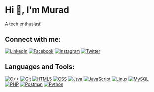 # Hi 👋, I'm Murad
A tech enthusiast!

## Connect with me:
[![LinkedIn](https://img.shields.io/badge/-LinkedIn-blue.svg?style=flat&logo=linkedin&logoColor=white&colorB=0077B5)](https://linkedin.com/in/muradulalammurad)
[![Facebook](https://img.shields.io/badge/-Facebook-blue.svg?style=flat&logo=facebook&logoColor=white&colorB=1877f2)](https://facebook.com/murad.alam21)
[![Instagram](https://img.shields.io/badge/-Instagram-c13584.svg?style=flat&logo=instagram&logoColor=white&colorB=e4405f)](https://instagram.com/murad_ul_alam)
[![Twitter](https://img.shields.io/badge/-Twitter-1ca0f1.svg?style=flat&logo=twitter&logoColor=white&colorB=1ca0f1)](https://twitter.com/MuradulAlam2)


## Languages and Tools:
[![C++](https://img.shields.io/badge/-C++-007ffc.svg?style=flat-square&logo=c%2B%2B&colorB=007ffc)](#)
[![Git](https://img.shields.io/badge/-Git-F05032.svg?style=flat-square&logo=git&colorB=F05032)](#)
[![HTML5](https://img.shields.io/badge/-HTML5-E34F26.svg?style=flat-square&logo=html5&colorB=E34F26)](#)
[![CSS](https://img.shields.io/badge/-CSS-1572B6.svg?style=flat-square&logo=css3&colorB=1572B6)](#)
[![Java](https://img.shields.io/badge/-Java-007396.svg?style=flat-square&logo=java&colorB=007396)](#)
[![JavaScript](https://img.shields.io/badge/-JavaScript-F7DF1E.svg?style=flat-square&logo=javascript&colorB=F7DF1E)](#)
[![Linux](https://img.shields.io/badge/-Linux-000000.svg?style=flat-square&logo=linux&colorA=000000)](#)
[![MySQL](https://img.shields.io/badge/-MySQL-4479A1.svg?style=flat-square&logo=mysql&colorB=4479A1)](#)
[![PHP](https://img.shields.io/badge/-PHP-4F5B93.svg?style=flat-square&logo=php&colorB=4F5B93)](#)
[![Postman](https://img.shields.io/badge/-Postman-F06C00.svg?style=flat-square&logo=postman&colorB=F06C00)](#)
[![Python](https://img.shields.io/badge/-Python-3776AB.svg?style=flat-square&logo=python&colorB=3776AB)](#)


